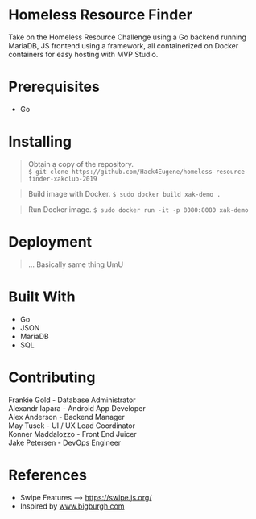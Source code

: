 # Homeless Resource Finder
Take on the Homeless Resource Challenge using a Go backend running MariaDB, JS frontend using a framework, all containerized on Docker containers for easy hosting with MVP Studio.

# Prerequisites
- Go

# Installing
> Obtain a copy of the repository.  
`$ git clone https://github.com/Hack4Eugene/homeless-resource-finder-xakclub-2019`

> Build image with Docker. 
`$ sudo docker build xak-demo .`

> Run Docker image. 
`$ sudo docker run -it -p 8080:8080 xak-demo`

# Deployment
> ... Basically same thing UmU

# Built With
- Go  
- JSON  
- MariaDB  
- SQL  

# Contributing
Frankie Gold - Database Administrator  
Alexandr Iapara - Android App Developer  
Alex Anderson - Backend Manager  
May Tusek - UI / UX Lead Coordinator  
Konner Maddalozzo - Front End Juicer  
Jake Petersen - DevOps Engineer 

# References
- Swipe Features --> https://swipe.js.org/
- Inspired by www.bigburgh.com  
